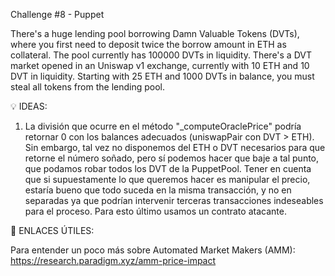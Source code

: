 Challenge #8 - Puppet

There's a huge lending pool borrowing Damn Valuable Tokens (DVTs), where you first need to deposit twice the borrow amount in ETH as collateral. The pool currently has 100000 DVTs in liquidity.
There's a DVT market opened in an Uniswap v1 exchange, currently with 10 ETH and 10 DVT in liquidity.
Starting with 25 ETH and 1000 DVTs in balance, you must steal all tokens from the lending pool. 


💡 IDEAS:

1) La división que ocurre en el método "_computeOraclePrice" podría retornar 0 con los balances adecuados (uniswapPair con DVT > ETH). Sin embargo, tal vez no disponemos del ETH o DVT necesarios para que retorne el número soñado, pero sí podemos hacer que baje a tal punto, que podamos robar todos los DVT de la PuppetPool.
Tener en cuenta que si supuestamente lo que queremos hacer es manipular el precio, estaría bueno que todo suceda en la misma transacción, y no en separadas ya que podrían intervenir terceras transacciones indeseables para el proceso. Para esto último usamos un contrato atacante.


📎 ENLACES ÚTILES:

Para entender un poco más sobre Automated Market Makers (AMM): https://research.paradigm.xyz/amm-price-impact
